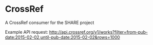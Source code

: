 CrossRef
========

A CrossRef consumer for the SHARE project

Example API request: http://api.crossref.org/v1/works?filter=from-pub-date:2015-02-02,until-pub-date:2015-02-02&rows=1000
